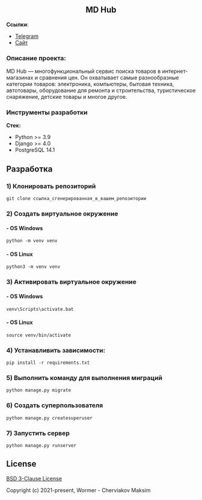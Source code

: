 <h2 align="center">MD Hub</h2>


**Ссылки**:
- [Telegram](https://t.me/MaxWormer)
- [Сайт](https://wormer-code.com)

### Описание проекта:
MD Hub — многофункциональный сервис поиска товаров в интернет-магазинах и сравнения цен. Он охватывает самые разнообразные категории товаров: электроника, компьютеры, бытовая техника, автотовары, оборудование для ремонта и строительства, туристическое снаряжение, детские товары и многое другое.


### Инструменты разработки

**Стек:**
- Python >= 3.9
- Django >= 4.0
- PostgreSQL 14.1

## Разработка

### 1) Клонировать репозиторий

    git clone ссылка_сгенерированная_в_вашем_репозитории

### 2) Создать виртуальное окружение

#### - OS Windows

    python -m venv venv

#### - OS Linux

    python3 -m venv venv

### 3) Активировать виртуальное окружение

#### - OS Windows

    venv\Scripts\activate.bat

#### - OS Linux

    source venv/bin/activate

### 4) Устанавливить зависимости:

    pip install -r requirements.txt

### 5) Выполнить команду для выполнения миграций

    python manage.py migrate
    
### 6) Создать суперпользователя

    python manage.py createsuperuser
    
### 7) Запустить сервер

    python manage.py runserver

## License

[BSD 3-Clause License](https://opensource.org/licenses/BSD-3-Clause)

Copyright (c) 2021-present, Wormer - Cherviakov Maksim



